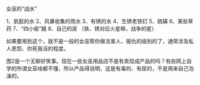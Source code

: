 女巫的“战水”

1、肮脏的水
2、风暴收集的雨水
3、有锈的水
4、生锈老铁钉
5、硫磺
6、某些草药
7、“四小偷”醋
8、自己的尿
（铁、锈对应火星嘛，战争的星）

如果要用到这个，就不是一般的女巫帮你做法害人、报仇的级别的了，通常涉及私人恩怨、你死我活的程度。

图2是一个无聊好笑事。现在一些女巫用品店不是有卖现成产品的吗？有些网上自学的所谓女巫啥都不懂，所以产品得说明，这是有毒的、有尿的，不是用来自己泡澡的。
